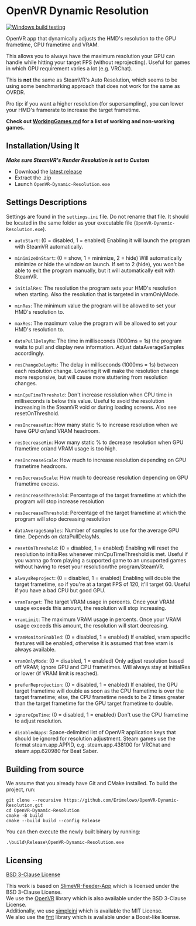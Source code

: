# OpenVR Dynamic Resolution

[![Windows build testing](https://github.com/Louka3000/OpenVR-Dynamic-Resolution/actions/workflows/vs17.yml/badge.svg)](https://github.com/Louka3000/OpenVR-Dynamic-Resolution/actions/workflows/vs17.yml)

OpenVR app that dynamically adjusts the HMD's resolution to the GPU frametime, CPU frametime and VRAM.

This allows you to always have the maximum resolution your GPU can handle while hitting your target FPS (without reprojecting). Useful for games in which GPU requirement varies a lot (e.g. VRChat).

This is **not** the same as SteamVR's Auto Resolution, which seems to be using some benchmarking approach that does not work for the same as OVRDR.

Pro tip: if you want a higher resolution (for supersampling), you can lower your HMD's framerate to increase the target frametime.

**Check out [WorkingGames.md](WorkingGames.md) for a list of working and non-working games.**

## Installation/Using It

**_Make sure SteamVR's Render Resolution is set to Custom_**

- Download the [latest release ](https://github.com/Louka3000/OpenVR-Dynamic-Resolution/releases/latest/download/OpenVR-Dynamic-Resolution.zip)
- Extract the .zip
- Launch `OpenVR-Dynamic-Resolution.exe`

## Settings Descriptions

Settings are found in the `settings.ini` file. Do not rename that file. It should be located in the same folder as your executable file (`OpenVR-Dynamic-Resolution.exe`).

- `autoStart`: (0 = disabled, 1 = enabled) Enabling it will launch the program with SteamVR automatically.

- `minimizeOnStart`: (0 = show, 1 = minimize, 2 = hide) Will automatically minimize or hide the window on launch. If set to 2 (hide), you won't be able to exit the program manually, but it will automatically exit with SteamVR.

- `initialRes`: The resolution the program sets your HMD's resolution when starting. Also the resolution that is targeted in vramOnlyMode.

- `minRes`: The minimum value the program will be allowed to set your HMD's resolution to.

- `maxRes`: The maximum value the program will be allowed to set your HMD's resolution to.

- `dataPullDelayMs`: The time in milliseconds (1000ms = 1s) the program waits to pull and display new information. Adjust dataAverageSamples accordingly.

- `resChangeDelayMs`: The delay in milliseconds (1000ms = 1s) between each resolution change. Lowering it will make the resolution change more responsive, but will cause more stuttering from resolution changes.

- `minCpuTimeThreshold`: Don't increase resolution when CPU time in milliseconds is below this value. Useful to avoid the resolution increasing in the SteamVR void or during loading screens. Also see resetOnThreshold.

- `resIncreaseMin`: How many static % to increase resolution when we have GPU or/and VRAM headroom.

- `resDecreaseMin`: How many static % to decrease resolution when GPU frametime or/and VRAM usage is too high.

- `resIncreaseScale`: How much to increase resolution depending on GPU frametime headroom.

- `resDecreaseScale`: How much to decrease resolution depending on GPU frametime excess.

- `resIncreaseThreshold`: Percentage of the target frametime at which the program will stop increase resolution

- `resDecreaseThreshold`: Percentage of the target frametime at which the program will stop decreasing resolution

- `dataAverageSamples`: Number of samples to use for the average GPU time. Depends on dataPullDelayMs.

- `resetOnThreshold`: (0 = disabled, 1 = enabled) Enabling will reset the resolution to initialRes whenever minCpuTimeThreshold is met. Useful if you wanna go from playing a supported game to an unsuported games without having to reset your resolution/the program/SteamVR.

- `alwaysReproject`: (0 = disabled, 1 = enabled) Enabling will double the target frametime, so if you're at a target FPS of 120, it'll target 60. Useful if you have a bad CPU but good GPU.

- `vramTarget`: The target VRAM usage in percents. Once your VRAM usage exceeds this amount, the resolution will stop increasing.

- `vramLimit`: The maximum VRAM usage in percents. Once your VRAM usage exceeds this amount, the resolution will start decreasing.

- `vramMonitorEnabled`: (0 = disabled, 1 = enabled) If enabled, vram specific features will be enabled, otherwise it is assumed that free vram is always available.

- `vramOnlyMode`: (0 = disabled, 1 = enabled) Only adjust resolution based off VRAM; ignore GPU and CPU frametimes. Will always stay at initialRes or lower (if VRAM limit is reached).

- `preferReprojection`: (0 = disabled, 1 = enabled) If enabled, the GPU target frametime will double as soon as the CPU frametime is over the target frametime; else, the CPU frametime needs to be 2 times greater than the target frametime for the GPU target frametime to double.

- `ignoreCpuTime`: (0 = disabled, 1 = enabled) Don't use the CPU frametime to adjust resolution.

- `disabledApps`: Space-delimited list of OpenVR application keys that should be ignored for resolution adjustment. Steam games use the format steam.app.APPID, e.g. steam.app.438100 for VRChat and steam.app.620980 for Beat Saber.

## Building from source

We assume that you already have Git and CMake installed.
To build the project, run:

```
git clone --recursive https://github.com/Erimelowo/OpenVR-Dynamic-Resolution.git
cd OpenVR-Dynamic-Resolution
cmake -B build
cmake --build build --config Release
```

You can then execute the newly built binary by running:

```
.\build\Release\OpenVR-Dynamic-Resolution.exe
```

## Licensing

[BSD 3-Clause License](/LICENSE)

This work is based on [SlimeVR-Feeder-App](https://github.com/SlimeVR/SlimeVR-Feeder-App) which is licensed under the BSD 3-Clause License.  
We use the [OpenVR](https://github.com/ValveSoftware/openvr) library which is also available under the BSD 3-Clause License.  
Additionally, we use [simpleini](https://github.com/brofield/simpleini) which is available the MIT License.  
We also use the [fmt](https://github.com/fmtlib/fmt) library which is available under a Boost-like license. 
